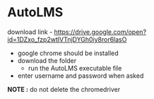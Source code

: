 # AutoLMS

download link - https://drive.google.com/open?id=1DZxo_fzp2wtIVTnjDYGh0iy8ror6lasO

* google chrome should be installed
* download the folder
  * run the AutoLMS executable file
* enter username and password when asked

**NOTE :** do not delete the chromedriver
